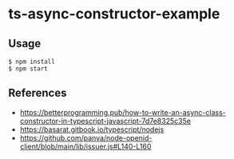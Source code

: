 # ts-async-constructor-example

## Usage

```
$ npm install
$ npm start
```

## References
- https://betterprogramming.pub/how-to-write-an-async-class-constructor-in-typescript-javascript-7d7e8325c35e
- https://basarat.gitbook.io/typescript/nodejs
- https://github.com/panva/node-openid-client/blob/main/lib/issuer.js#L140-L160
